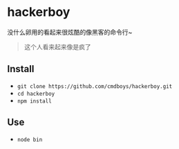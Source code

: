 # hackerboy
没什么卵用的看起来很炫酷的像黑客的命令行~
> 这个人看来起来像是疯了

## Install
* `git clone https://github.com/cmdboys/hackerboy.git`
* `cd hackerboy`
* `npm install`

## Use
* `node bin`

